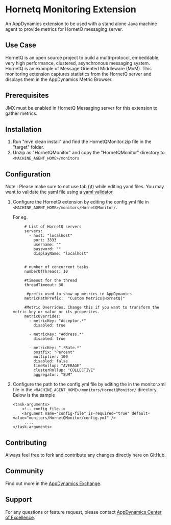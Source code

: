  Hornetq Monitoring Extension
=============================
An AppDynamics extension to be used with a stand alone Java machine agent to provide metrics for HornetQ messaging server.

## Use Case ##
HornetQ is an open source project to build a multi-protocol, embeddable, very high performance, clustered, asynchronous messaging system. HornetQ is an example of Message Oriented Middleware (MoM).
This monitoring extension captures statistics from the HornetQ server and displays them in the AppDynamics Metric Browser.

## Prerequisites ##
JMX must be enabled in HornetQ Messaging server for this extension to gather metrics.

## Installation ##
1. Run "mvn clean install" and find the HornetQMonitor.zip file in the "target" folder.
2. Unzip as "HornetQMonitor" and copy the "HornetQMonitor" directory to `<MACHINE_AGENT_HOME>/monitors`

## Configuration ##
Note : Please make sure to not use tab (\t) while editing yaml files. You may want to validate the yaml file using a [yaml validator](http://yamllint.com/)

1. Configure the HornetQ extension by editing the config.yml file in `<MACHINE_AGENT_HOME>/monitors/HornetQMonitor/`. 

   For eg.
   ```
        # List of HornetQ servers
        servers:
          - host: "localhost"
            port: 3333
            username: ""
            password: ""
            displayName: "localhost"


        # number of concurrent tasks
        numberOfThreads: 10

        #timeout for the thread
        threadTimeout: 30

         #prefix used to show up metrics in AppDynamics
        metricPathPrefix:  "Custom Metrics|HornetQ|"

        #Metric Overrides. Change this if you want to transform the metric key or value or its properties.
        metricOverrides:
          - metricKey: "Acceptor.*"
            disabled: true
  
          - metricKey: "Address.*"
            disabled: true

          - metricKey: ".*Rate.*"
            postfix: "Percent"
            multiplier: 100
            disabled: false
            timeRollup: "AVERAGE"
            clusterRollup: "COLLECTIVE"
            aggregator: "SUM"
   ```
3. Configure the path to the config.yml file by editing the <task-arguments> in the monitor.xml file in the `<MACHINE_AGENT_HOME>/monitors/HornetQMonitor/` directory. Below is the sample

     ```
     <task-arguments>
         <!-- config file-->
         <argument name="config-file" is-required="true" default-value="monitors/HornetQMonitor/config.yml" />
          ....
     </task-arguments>
    ```

## Contributing ##
Always feel free to fork and contribute any changes directly here on GitHub.

## Community ##

Find out more in the [AppDynamics Exchange][].

## Support ##

For any questions or feature request, please contact [AppDynamics Center of Excellence][].

[Github]: https://github.com/Appdynamics/cassandra-monitoring-extension
[AppDynamics Exchange]: http://community.appdynamics.com/t5/AppDynamics-eXchange/idb-p/extensions
[AppDynamics Center of Excellence]: mailto:help@appdynamics.com
